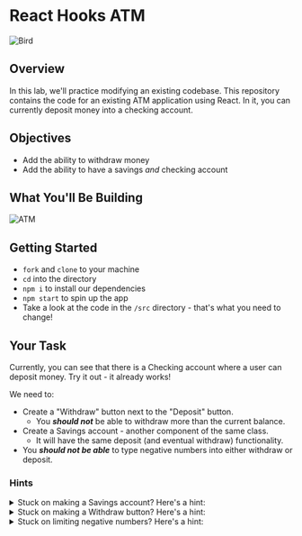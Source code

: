 # React Hooks ATM

![Bird](https://external-content.duckduckgo.com/iu/?u=http%3A%2F%2Fwww.aestheticatms.com%2Fuploads%2F1%2F2%2F0%2F1%2F120178223%2Fmoney-bird_orig.gif&f=1&nofb=1)

## Overview
In this lab, we'll practice modifying an existing codebase. This repository contains the code for an existing ATM application using React. In it, you can currently deposit money into a checking account.

## Objectives
- Add the ability to withdraw money
- Add the ability to have a savings *and* checking account

## What You'll Be Building
![ATM](https://cloud.githubusercontent.com/assets/4304660/24376818/18c39a82-12f2-11e7-81e7-af618c22b3ed.png)

## Getting Started
- `fork` and `clone` to your machine
- `cd` into the directory
- `npm i` to install our dependencies
- `npm start` to spin up the app
- Take a look at the code in the `/src` directory - that's what you need to change!

## Your Task
Currently, you can see that there is a Checking account where a user can deposit money. Try it out - it already works!

We need to:
- Create a "Withdraw" button next to the "Deposit" button.
  - You ***should not*** be able to withdraw more than the current balance.
- Create a Savings account - another component of the same class.
  - It will have the same deposit (and eventual withdraw) functionality.
- You ***should not be able*** to type negative numbers into either withdraw or deposit.

### Hints
<details>
<summary>Stuck on making a Savings account? Here's a hint:</summary>
The <code>name</code> prop being passed into <code>Account</code> is "Checking" - perhaps you can just call the component again for "Savings".   
</details>

<details>
<summary>Stuck on making a Withdraw button? Here's a hint:</summary>
Functionality to withdraw money is quite similar to functionality for depositing money, except with subtraction instead of addition.
</details>

<details>
<summary>Stuck on limiting negative numbers? Here's a hint:</summary>
When a function checks if the input is a number (with <code>isNaN</code>), an <code>||</code> condition could be added to be sure the input is not less than 0.
</details>
